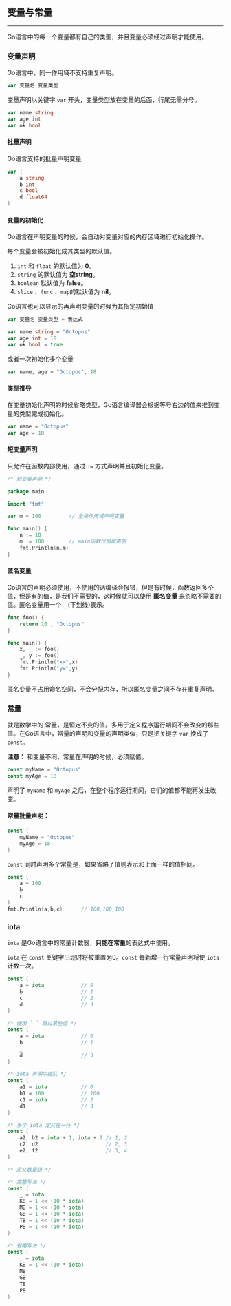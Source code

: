 ## 变量与常量

---

Go语言中的每一个变量都有自己的类型，并且变量必须经过声明才能使用。

### 变量声明

Go语言中，同一作用域不支持重复声明。

```go
var 变量名 变量类型
```

变量声明以关键字 `var` 开头，变量类型放在变量的后面，行尾无需分号。

```go
var name string
var age int
var ok bool
```

#### 批量声明

Go语言支持的批量声明变量

```go
var (
    a string
    b int
    c bool
    d float64
)
```

#### 变量的初始化

Go语言在声明变量的时候，会自动对变量对应的内存区域进行初始化操作。

每个变量会被初始化成其类型的默认值。

1. `int` 和 `float` 的默认值为 **0**。
2. `string` 的默认值为 **空string**。
3. `boolean` 默认值为 **false**。
4. `slice` 、`func` 、`map`的默认值为 **nil**。 

Go语言也可以显示的再声明变量的时候为其指定初始值

```go
var 变量名 变量类型 = 表达式
```

```go
var name string = "Octopus"
var age int = 18
var ok bool = true
```

或者一次初始化多个变量

```go
var name, age = "Octopus", 18
```

#### 类型推导

在变量初始化声明的时候省略类型，Go语言编译器会根据等号右边的值来推到变量的类型完成初始化。

```go
var name = "Octopus"
var age = 18
```

#### 短变量声明

只允许在函数内部使用，通过 `:=` 方式声明并且初始化变量。

```go
/* 短变量声明 */

package main

import "fmt"

var m = 100         // 全局作用域声明变量

func main() {
    n := 10
    m := 100        // main函数作用域声明
    fmt.Println(n,m)
}
```

#### 匿名变量

Go语言的声明必须使用，不使用的话编译会报错，但是有时候，函数返回多个值，但是有的值，是我们不需要的，这时候就可以使用 **匿名变量** 来忽略不需要的值。匿名变量用一个 `_` (下划线)表示。

```go
func foo() {
    return 10 , "Octopus"
}

func main() {
    x, _ := foo()
    _, y := foo()
    fmt.Println("x=",x)
    fmt.Println("y=",y)
}
```

匿名变量不占用命名空间，不会分配内存，所以匿名变量之间不存在重复声明。

### 常量

就是数学中的 常量，是恒定不变的值。多用于定义程序运行期间不会改变的那些值。在Go语言中，常量的声明和变量的声明类似，只是把关键字 `var` 换成了 `const`。

**注意：** 和变量不同，常量在声明的时候，必须赋值。

```go
const myName = "Octopus"
const myAge = 18
```

声明了 `myName` 和 `myAge` 之后，在整个程序运行期间，它们的值都不能再发生改变。

#### 常量批量声明：

```go
const (
    myName = "Octopus"
    myAge = 18
)
```

`const` 同时声明多个常量是，如果省略了值则表示和上面一样的值相同。

```go
const (
    a = 100
    b
    c
)
fmt.Println(a,b,c)      // 100,100,100
```

### iota

`iota` 是Go语言中的常量计数器，**只能在常量**的表达式中使用。

`iota` 在 `const` 关键字出现时将被重置为0。`const` 每新增一行常量声明将使 `iota` 计数一次。

```go
const (
    a = iota            // 0
    b                   // 1
    c                   // 2
    d                   // 3
)
```

```go
/* 使用 `_` 跳过某些值 */
const (
    a = iota            // 0
    b                   // 1
    _
    d                   // 3
)

/* iota 声明中插队 */
const (
    a1 = iota           // 0
    b1 = 100            // 100
    c1 = iota           // 2
    d1                  // 3
)

/* 多个 iota 定义在一行 */
const (
    a2, b2 = iota + 1, iota + 2 // 1, 2
    c2, d2                      // 2, 3
    e2, f2                      // 3, 4
)
```

```go
/* 定义数量级 */

/* 完整写法 */
const (
    _ = iota
    KB = 1 << (10 * iota)
    MB = 1 << (10 * iota)
    GB = 1 << (10 * iota)
    TB = 1 << (10 * iota)
    PB = 1 << (10 * iota)
)

/* 省略写法 */
const (
    _ = iota
    KB = 1 << (10 * iota)
    MB
    GB
    TB
    PB
)
```
